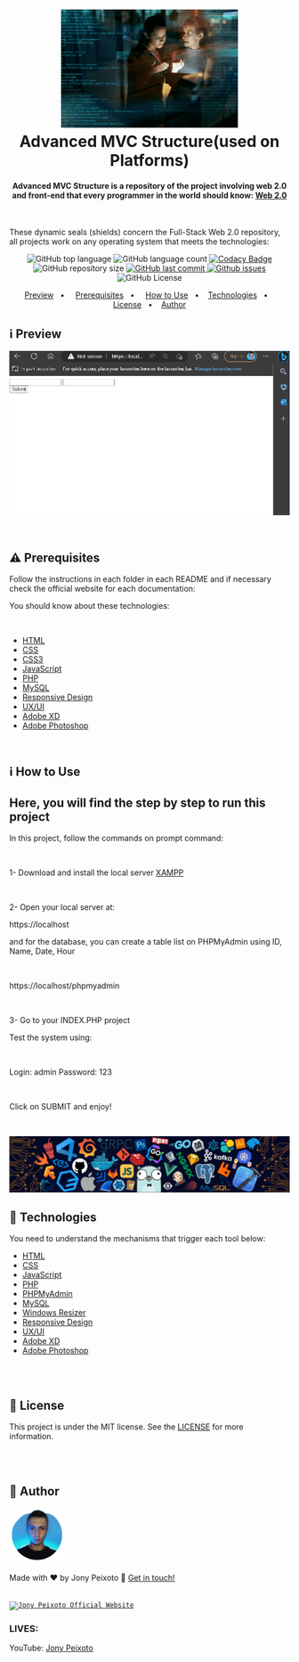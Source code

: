 <h1 align="center">
    <img alt="Full-Stack GitHub README" src="https://github.com/jonypeixoto/jonypeixoto/blob/main/assets/advancedmvcstructure-platforms.gif" />
    <br>
    Advanced MVC Structure(used on Platforms)
</h1>

<h4 align="center">
 Advanced MVC Structure is a repository of the project involving web 2.0 and front-end that every programmer in the world should know:
   <a href="https://www.oreilly.com/pub/a/web2/archive/what-is-web-20.html/">Web 2.0</a>
</h4>

<br/> 

<p>These dynamic seals (shields) concern the Full-Stack Web 2.0 repository, all projects work on any operating system that meets the technologies:</p>

<p align="center">
  <img alt="GitHub top language" src="https://img.shields.io/github/languages/top/jonypeixoto/full-stack-web-projects">
  
  <img alt="GitHub language count" src="https://img.shields.io/github/languages/count/jonypeixoto/full-stack-web-projects">
  
  <a href="https://www.codacy.com/gh/jonypeixoto/full-stack-web2-projects/dashboard?utm_source=github.com&amp;utm_medium=referral&amp;utm_content=jonypeixoto/full-stack-web2-projects&amp;utm_campaign=Badge_Grade">
    <img alt="Codacy Badge" src="https://app.codacy.com/project/badge/Grade/799ca46e878b4a40a8c52ac735f5a1fa">
  </a>
  
  <img alt="GitHub repository size" src="https://img.shields.io/github/repo-size/jonypeixoto/full-stack-web-projects">
  <a href="https://github.com/jonypeixoto/full-stack-web2-projects/commits">
   
  <img alt="GitHub last commit" src="https://img.shields.io/github/last-commit/jonypeixoto/full-stack-web-projects">
  </a>
  
  <a href="https://github.com/jonypeixoto/full-stack-web2-projects/issues">
    <img alt="Github issues" src="https://img.shields.io/github/issues/jonypeixoto/full-stack-web-projects">
  </a>
  
  <img alt="GitHub License" src="https://img.shields.io/github/license/jonypeixoto/full-stack-web2-projects"> 
</p>


<p align="center">
  <a href="#information_source-repositories">Preview</a>&nbsp;&nbsp;&nbsp;• &nbsp;&nbsp;&nbsp;
  <a href="#warning-prerequisites">Prerequisites</a>&nbsp;&nbsp;&nbsp;• &nbsp;&nbsp;&nbsp;
  <a href="#information_source-how-to-use">How to Use</a>&nbsp;&nbsp;&nbsp;•&nbsp;&nbsp;&nbsp;
  <a href="#rocket-technologies">Technologies</a>&nbsp;&nbsp;&nbsp;•&nbsp;&nbsp;&nbsp;
  <a href="#memo-license">License</a>&nbsp;&nbsp;&nbsp;•&nbsp;&nbsp;&nbsp;
  <a href="#star2-author">Author</a>
</p>

##  :information_source: Preview

![App Screenshot](https://github.com/jonypeixoto/jonypeixoto/blob/main/assets/GIF-advancedmvcstructure-platforms.gif)<br/>

<br/>

## :warning: Prerequisites

Follow the instructions in each folder in each README and if necessary check the official website for each documentation:

You should know about these technologies:

<br/>

- [HTML](https://developer.mozilla.org/pt-BR/docs/Web/HTML)
- [CSS](https://www.w3schools.com/cssref/)
- [CSS3](https://www.w3schools.com/css/)
- [JavaScript](https://developer.mozilla.org/pt-BR/docs/Web/JavaScript)
- [PHP](https://www.php.net/docs.php)
- [MySQL](https://www.mysql.com/)
- [Responsive Design](https://developers.google.com/search/mobile-sites/mobile-seo/responsive-design)
- [UX/UI](https://www.adobe.com/br/creativecloud/ui-ux.html)
- [Adobe XD](https://www.adobe.com/br/products/xd.html)
- [Adobe Photoshop](https://www.adobe.com/br/products/photoshop.html)

<br/>

## :information_source: How to Use

## Here, you will find the step by step to run this project
In this project, follow the commands on prompt command: 

<br/>

1- Download and install the local server [XAMPP](https://www.apachefriends.org/pt_br/index.html)

<br/>

2- Open your local server at:

https://localhost

and for the database, you can create a table list on PHPMyAdmin using ID, Name, Date, Hour

<br/>

https://localhost/phpmyadmin

<br/>

3- Go to your INDEX.PHP project

Test the system using:

<br/>

Login: admin
Password: 123

<br/>

Click on SUBMIT and enjoy!

<br/>

![](https://github.com/JonyPeixoto/jonypeixoto/blob/main/assets/wow.png)  

## :rocket: Technologies

You need to understand the mechanisms that trigger each tool below:

- [HTML](https://developer.mozilla.org/pt-BR/docs/Web/HTML)
- [CSS](https://www.w3schools.com/cssref/)
- [JavaScript](https://developer.mozilla.org/pt-BR/docs/Web/JavaScript)
- [PHP](https://www.php.net/docs.php)
- [PHPMyAdmin]()
- [MySQL](https://www.mysql.com/)
- [Windows Resizer](https://chrome.google.com/webstore/detail/window-resizer/kkelicaakdanhinjdeammmilcgefonfh)
- [Responsive Design](https://developers.google.com/search/mobile-sites/mobile-seo/responsive-design)
- [UX/UI](https://www.adobe.com/br/creativecloud/ui-ux.html)
- [Adobe XD](https://www.adobe.com/br/products/xd.html)
- [Adobe Photoshop](https://www.adobe.com/br/products/photoshop.html)

<br/><br/>

## :memo: License
This project is under the MIT license. See the [LICENSE](https://github.com/jonypeixoto/full-stack-web2-projects/blob/main/LICENSE) for more information.

<br/><br/>

## :star2: Author

<img alt="Jony Peixoto" title="Jony Peixoto" src="https://github.com/jonypeixoto/jonypeixoto/blob/main/assets/Jony-Peixoto-Projects.jpg" height="100" width="100" />

Made with ♥ by Jony Peixoto :wave: [Get in touch!](https://jonypeixoto.com)

<br/>

<a href="https://www.jonypeixoto.com" target="_blank">
  <code><img alt="Jony Peixoto Official Website" height="30" width="130" src="https://img.shields.io/badge/website-000000?style=for-the-badge&logo=About.me&logoColor=white" /></code>
</a>

<br/>

### LIVES:

YouTube: [Jony Peixoto](https://www.youtube.com/@JonyPeixotoOriginal)